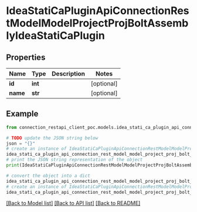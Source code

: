 # IdeaStatiCaPluginApiConnectionRestModelModelProjectProjBoltAssemblyIdeaStatiCaPlugin


## Properties

Name | Type | Description | Notes
------------ | ------------- | ------------- | -------------
**id** | **int** |  | [optional] 
**name** | **str** |  | [optional] 

## Example

```python
from connection_restapi_client_poc.models.idea_stati_ca_plugin_api_connection_rest_model_model_project_proj_bolt_assembly_idea_stati_ca_plugin import IdeaStatiCaPluginApiConnectionRestModelModelProjectProjBoltAssemblyIdeaStatiCaPlugin

# TODO update the JSON string below
json = "{}"
# create an instance of IdeaStatiCaPluginApiConnectionRestModelModelProjectProjBoltAssemblyIdeaStatiCaPlugin from a JSON string
idea_stati_ca_plugin_api_connection_rest_model_model_project_proj_bolt_assembly_idea_stati_ca_plugin_instance = IdeaStatiCaPluginApiConnectionRestModelModelProjectProjBoltAssemblyIdeaStatiCaPlugin.from_json(json)
# print the JSON string representation of the object
print(IdeaStatiCaPluginApiConnectionRestModelModelProjectProjBoltAssemblyIdeaStatiCaPlugin.to_json())

# convert the object into a dict
idea_stati_ca_plugin_api_connection_rest_model_model_project_proj_bolt_assembly_idea_stati_ca_plugin_dict = idea_stati_ca_plugin_api_connection_rest_model_model_project_proj_bolt_assembly_idea_stati_ca_plugin_instance.to_dict()
# create an instance of IdeaStatiCaPluginApiConnectionRestModelModelProjectProjBoltAssemblyIdeaStatiCaPlugin from a dict
idea_stati_ca_plugin_api_connection_rest_model_model_project_proj_bolt_assembly_idea_stati_ca_plugin_from_dict = IdeaStatiCaPluginApiConnectionRestModelModelProjectProjBoltAssemblyIdeaStatiCaPlugin.from_dict(idea_stati_ca_plugin_api_connection_rest_model_model_project_proj_bolt_assembly_idea_stati_ca_plugin_dict)
```
[[Back to Model list]](../README.md#documentation-for-models) [[Back to API list]](../README.md#documentation-for-api-endpoints) [[Back to README]](../README.md)



